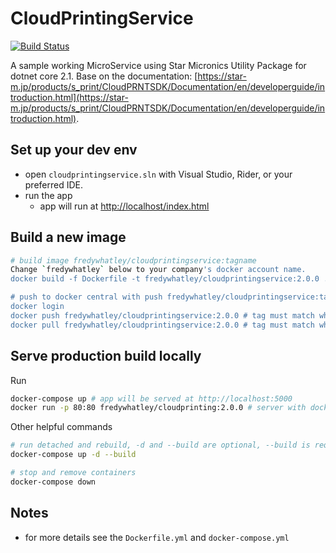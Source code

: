# CloudPrintingService

[![Build Status](https://travis-ci.org/joemccann/dillinger.svg?branch=master)](https://travis-ci.org/joemccann/dillinger)

A sample working MicroService using Star Micronics Utility Package for dotnet core 2.1. Base on the documentation: [https://star-m.jp/products/s_print/CloudPRNTSDK/Documentation/en/developerguide/introduction.html](https://star-m.jp/products/s_print/CloudPRNTSDK/Documentation/en/developerguide/introduction.html).

## Set up your dev env
  - open `cloudprintingservice.sln` with Visual Studio, Rider, or your preferred IDE.
  - run the app
    - app will run at [http://localhost/index.html](http://localhost/index.html)
## Build a new image
```sh
# build image fredywhatley/cloudprintingservice:tagname 
Change `fredywhatley` below to your company's docker account name.
docker build -f Dockerfile -t fredywhatley/cloudprintingservice:2.0.0 . # make sure to update the tag

# push to docker central with push fredywhatley/cloudprintingservice:tagname 
docker login
docker push fredywhatley/cloudprintingservice:2.0.0 # tag must match what you used above
docker pull fredywhatley/cloudprintingservice:2.0.0 # tag must match what you used above
```

## Serve production build locally
Run
```sh
docker-compose up # app will be served at http://localhost:5000
docker run -p 80:80 fredywhatley/cloudprinting:2.0.0 # server with docker locally or in host, use -d for detached mode

```

Other helpful commands
```sh
# run detached and rebuild, -d and --build are optional, --build is required when app needs to be rebuilt
docker-compose up -d --build 

# stop and remove containers
docker-compose down 
```

## Notes
- for more details see the `Dockerfile.yml` and `docker-compose.yml`



